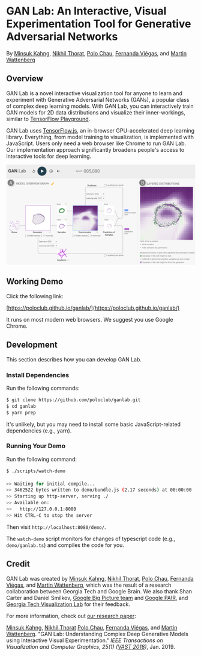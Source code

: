 # GAN Lab: An Interactive, Visual Experimentation Tool for Generative Adversarial Networks

By 
[Minsuk Kahng](http://minsuk.com),
[Nikhil Thorat](https://twitter.com/nsthorat),
[Polo Chau](https://www.cc.gatech.edu/~dchau/),
[Fernanda Viégas](http://fernandaviegas.com/), and 
[Martin Wattenberg](http://www.bewitched.com/)

## Overview

GAN Lab is a novel interactive visualization tool for anyone to learn and experiment with Generative Adversarial Networks (GANs), a popular class of complex deep learning models. With GAN Lab, you can interactively train GAN models for 2D data distributions and visualize their inner-workings, similar to [TensorFlow Playground](http://playground.tensorflow.org/).

GAN Lab uses [TensorFlow.js](https://js.tensorflow.org/), an in-browser GPU-accelerated deep learning library. Everything, from model training to visualization, is implemented with JavaScript. Users only need a web browser like Chrome to run GAN Lab. Our implementation approach significantly broadens people's access to interactive tools for deep learning. 

![Screenshot of GAN Lab](ganlab-teaser.png)


## Working Demo

Click the following link:

[https://poloclub.github.io/ganlab/](https://poloclub.github.io/ganlab/)

It runs on most modern web browsers. We suggest you use Google Chrome.


## Development

This section describes how you can develop GAN Lab.

### Install Dependencies

Run the following commands: 

```bash
$ git clone https://github.com/poloclub/ganlab.git
$ cd ganlab
$ yarn prep
```

It's unlikely, but you may need to install some basic JavaScript-related dependencies (e.g., yarn).


### Running Your Demo

Run the following command:

```bash
$ ./scripts/watch-demo

>> Waiting for initial compile...
>> 3462522 bytes written to demo/bundle.js (2.17 seconds) at 00:00:00
>> Starting up http-server, serving ./
>> Available on:
>>   http://127.0.0.1:8080
>> Hit CTRL-C to stop the server
```

Then visit `http://localhost:8080/demo/`. 

The `watch-demo` script monitors for changes of typescript code (e.g., `demo/ganlab.ts`)
and compiles the code for you.


## Credit

GAN Lab was created by 
[Minsuk Kahng](http://minsuk.com),
[Nikhil Thorat](https://twitter.com/nsthorat),
[Polo Chau](https://www.cc.gatech.edu/~dchau/),
[Fernanda Viégas](http://www.fernandaviegas.com/), and 
[Martin Wattenberg](http://www.bewitched.com/),
which was the result of a research collaboration between Georgia Tech and Google Brain.
We also thank Shan Carter and Daniel Smilkov, 
[Google Big Picture team](https://research.google.com/bigpicture/) and 
[Google PAIR](https://ai.google/research/teams/brain/pair), and 
[Georgia Tech Visualization Lab](http://vis.gatech.edu/)
for their feedback.
 
For more information, check out 
[our research paper](http://minsuk.com/research/papers/kahng-ganlab-vast2018.pdf):     
 
[Minsuk Kahng](http://minsuk.com),
[Nikhil Thorat](https://twitter.com/nsthorat)
[Polo Chau](https://www.cc.gatech.edu/~dchau/),
[Fernanda Viégas](http://www.fernandaviegas.com/), and 
[Martin Wattenberg](http://www.bewitched.com/).
"GAN Lab: Understanding Complex Deep Generative Models using Interactive Visual Experimentation."
*IEEE Transactions on Visualization and Computer Graphics, 25(1) ([VAST 2018](http://ieeevis.org/year/2018/welcome))*, Jan. 2019.
